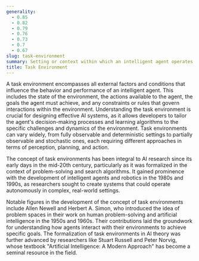 ```yaml
---
generality:
  - 0.85
  - 0.82
  - 0.79
  - 0.76
  - 0.73
  - 0.7
  - 0.67
slug: task-environment
summary: Setting or context within which an intelligent agent operates and attempts to achieve its objectives.
title: Task Environment
---
```


A task environment encompasses all external factors and conditions that influence the behavior and performance of an intelligent agent. This includes the state of the environment, the actions available to the agent, the goals the agent must achieve, and any constraints or rules that govern interactions within the environment. Understanding the task environment is crucial for designing effective AI systems, as it allows developers to tailor the agent's decision-making processes and learning algorithms to the specific challenges and dynamics of the environment. Task environments can vary widely, from fully observable and deterministic settings to partially observable and stochastic ones, each requiring different approaches in terms of perception, planning, and action.

The concept of task environments has been integral to AI research since its early days in the mid-20th century, particularly as it was formalized in the context of problem-solving and search algorithms. It gained prominence with the development of intelligent agents and robotics in the 1980s and 1990s, as researchers sought to create systems that could operate autonomously in complex, real-world settings.

Notable figures in the development of the concept of task environments include Allen Newell and Herbert A. Simon, who introduced the idea of problem spaces in their work on human problem-solving and artificial intelligence in the 1950s and 1960s. Their contributions laid the groundwork for understanding how agents interact with their environments to achieve specific goals. The formalization of task environments in AI theory was further advanced by researchers like Stuart Russell and Peter Norvig, whose textbook "Artificial Intelligence: A Modern Approach" has become a seminal resource in the field.
